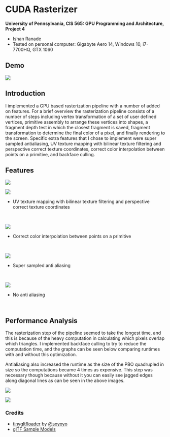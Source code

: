 CUDA Rasterizer
===============

**University of Pennsylvania, CIS 565: GPU Programming and Architecture, Project 4**

* Ishan Ranade
* Tested on personal computer: Gigabyte Aero 14, Windows 10, i7-7700HQ, GTX 1060

## Demo

![](renders/demo.gif)

## Introduction

I implemented a GPU based rasterization pipeline with a number of added on features.  For a brief overview the rasterization pipeline consists of a number of steps including vertex transformation of a set of user defined vertices, primitive assembly to arrange these vertices into shapes, a fragment depth test in which the closest fragment is saved, fragment transformation to determine the final color of a pixel, and finally rendering to the screen.  Specific extra features that I chose to implement were super sampled antialiasing, UV texture mapping with bilinear texture filtering and perspective correct texture coordinates, correct color interpolation between points on a primitive, and backface culling.

## Features

![](renders/truck.JPG)

![](renders/texture1.JPG)

- UV texture mapping with bilinear texture filtering and perspective correct texture coordinates

<br/>

![](renders/cow.JPG)

- Correct color interpolation between points on a primitive

<br/>

![](renders/aa2.JPG)

- Super sampled anti aliasing

<br/>

![](renders/noaa.JPG)

- No anti aliasing

<br/>

## Performance Analysis

The rasterization step of the pipeline seemed to take the longest time, and this is because of the heavy computation in calculating which pixels overlap which triangles.  I implemented backface culling to try to reduce the computation time, and the graphs can be seen below comparing runtimes with and without this optimization.

Antialiasing also increased the runtime as the size of the PBO quadrupled in size so the computations became 4 times as expensive.  This step was necessary though because without it you can easily see jagged edges along diagonal lines as can be seen in the above images.

![](renders/graph1.JPG)

![](renders/graph2.JPG)




### Credits

* [tinygltfloader](https://github.com/syoyo/tinygltfloader) by [@soyoyo](https://github.com/syoyo)
* [glTF Sample Models](https://github.com/KhronosGroup/glTF/blob/master/sampleModels/README.md)
